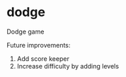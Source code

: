 # dodge
Dodge game

<p>Future improvements:</p>
<ol>
<li>Add score keeper</li>
<li>Increase difficulty by adding levels</li>
</ol>
